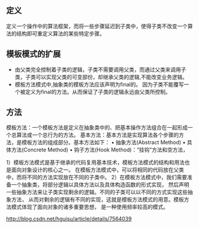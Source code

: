 ## 定义
定义一个操作中的算法框架，而将一些步骤延迟到子类中，使得子类不改变一个算法的结构即可重定义算法的某些特定步骤。

## 模板模式的扩展
- 由父类完全控制着子类的逻辑，子类不需要调用父类，而通过父类来调用子类，子类可以实现父类的可变部份，却继承父类的逻辑,不能改变业务逻辑。
- 模板方法模式中,抽象类的模板方法应该声明为final的。
  因为子类不能覆写一个被定义为final的方法。从而保证了子类的逻辑永远由父类所控制。

## 方法
模板方法：一个模板方法是定义在抽象类中的、把基本操作方法组合在一起形成一个总算法或一个总行为的方法。
基本方法：基本方法是实现算法各个步骤的方法，是模板方法的组成部分。基本方法如下：
• 抽象方法(Abstract Method)
• 具体方法(Concrete Method)
• 钩子方法(Hook Method)：“挂钩”方法和空方法，


1）模板方法模式是基于继承的代码复用基本技术，模板方法模式的结构和用法也是面向对象设计的核心之一。
在模板方法模式中，可以将相同的代码放在父类中，而将不同的方法实现放在不同的子类中。
2）在模板方法模式中，我们需要准备一个抽象类，将部分逻辑以具体方法以及具体构造函数的形式实现，
然后声明一些抽象方法来让子类实现剩余的逻辑。不同的子类可以以不同的方式实现这些抽象方法，
从而对剩余的逻辑有不同的实现，这就是模板方法模式的用意。模板方法模式体现了面向对象的诸多重要思想，
是一种使用频率较高的模式。


http://blog.csdn.net/hguisu/article/details/7564039